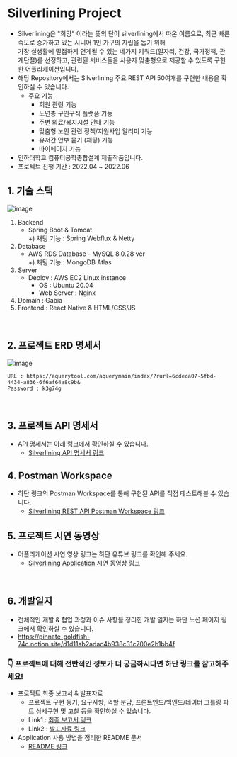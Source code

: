 # Silverlining Project
- Silverlining은 "희망" 이라는 뜻의 단어 silverlining에서 따온 이름으로,
  최근 빠른 속도로 증가하고 있는 시니어 1인 가구의 자립을 돕기 위해 <br>
  가장 실생활에 밀접하게 연계될 수 있는 네가지 키워드(일자리, 건강, 국가정책, 관계단절)를 선정하고,
  관련된 서비스들을 사용자 맞춤형으로 제공할 수 있도록 구현한 어플리케이션입니다.
- 해당 Repository에서는 Silverlining 주요 REST API 50여개를 구현한 내용을 확인하실 수 있습니다.
    - 주요 기능
        - 회원 관련 기능
        - 노년층 구인구직 플랫폼 기능
        - 주변 의료/복지시설 안내 기능
        - 맞춤형 노인 관련 정책/지원사업 알리미 기능
        - 유저간 안부 묻기 (채팅) 기능
        - 마이페이지 기능
- 인하대학교 컴퓨터공학종합설계 제출작품입니다.
- 프로젝트 진행 기간 : 2022.04 ~ 2022.06


## 1. 기술 스택
![image](https://user-images.githubusercontent.com/65891711/175073771-b1edd892-04a2-43d7-b679-6692e7f37fa5.png)

1) Backend 
   - Spring Boot & Tomcat
    <br> +) 채팅 기능 : Spring Webflux & Netty
2) Database 
   - AWS RDS Database - MySQL 8.0.28 ver
    <br> +) 채팅 기능 : MongoDB Atlas
3) Server
    - Deploy : AWS EC2 Linux instance
        - OS : Ubuntu 20.04
        - Web Server : Nginx
3) Domain : Gabia
4) Frontend : React Native & HTML/CSS/JS 


<br>

## 2. 프로젝트 ERD 명세서
![image](https://user-images.githubusercontent.com/65891711/175077278-eeecbdc6-e5fe-4e2b-b9ec-209b6465f828.png)


    URL : https://aquerytool.com/aquerymain/index/?rurl=6cdeca07-5fbd-4434-a836-6f6af64a8c9b&
    Password : k3g74g

<br>

## 3. 프로젝트 API 명세서
 
- API 명세서는 아래 링크에서 확인하실 수 있습니다.
    - [Silverlining API 명세서 링크](https://docs.google.com/spreadsheets/d/1HNS7wKWTMWdajW-vgZdG2_wL1ba2Hm0p/edit?usp=sharing&ouid=117173717945581994159&rtpof=true&sd=true)



## 4. Postman Workspace
- 하단 링크의 Postman Workspace를 통해 구현된 API를 직접 테스트해볼 수 있습니다. 
    - [Silverlining REST API Postman Workspace 링크](https://go.postman.co/workspace/My-Workspace~2076f76c-8fbc-4f7f-8345-829fd66ca175/collection/19267267-e76a74b6-735e-47ca-bb33-917b00c1c10f?action=share&creator=19267267)


## 5. 프로젝트 시연 동영상
- 어플리케이션 시연 영상 링크는 하단 유튜브 링크를 확인해 주세요.
    - [Silverlining Application 시연 동영상 링크](https://youtu.be/qM8MSkGH6R0)
<br>



## 6. 개발일지 
- 전체적인 개발 & 협업 과정과 이슈 사항을 정리한 개발 일지는 하단 노션 페이지 링크에서 확인하실 수 있습니다.
 - https://pinnate-goldfish-74c.notion.site/d1d11ab2adac4b938c31c700e2b1bb4f



### :point_down: 프로젝트에 대해 전반적인 정보가 더 궁금하시다면 하단 링크를 참고해주세요! <br>
- 프로젝트 최종 보고서 & 발표자료
  - 프로젝트 구현 동기, 요구사항, 역할 분담, 프론트엔드/백엔드/데이터 크롤링 파트 상세구현 및 고찰 등을 확인하실 수 있습니다.
  - Link1 : [최종 보고서 링크](https://docs.google.com/document/d/1ayuLWrQsmPCM-mrkjZgttW0uWZ1_-ErK/edit?usp=sharing&ouid=117173717945581994159&rtpof=true&sd=true)
  - Link2 : [발표자료 링크](https://www.miricanvas.com/v/1x4d73)
- Application 사용 방법을 정리한 README 문서
    -  [README 링크](https://docs.google.com/document/d/17Qh7C_ieFNpOlDuZiuxv_mC0hYgzy6gg/edit?usp=sharing&ouid=117173717945581994159&rtpof=true&sd=true)